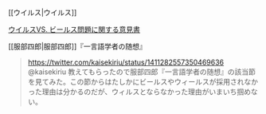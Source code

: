 
[[ウイルス|ウイルス]]

[ウイルスVS. ビールス問題に関する意見書](https://doi.org/10.2222/jsv.15.89a)

[[服部四郎|服部四郎]]『一言語学者の随想』
> https://twitter.com/kaisekiriu/status/1411282557350469636 @kaisekiriu
> 教えてもらったので服部四郎『一言語学者の随想』の該当節を見てみた。この節からはたしかにビールスやウィールスが採用されなかった理由は分かるのだが、ウィルスとならなかった理由がいまいち掴めない。

